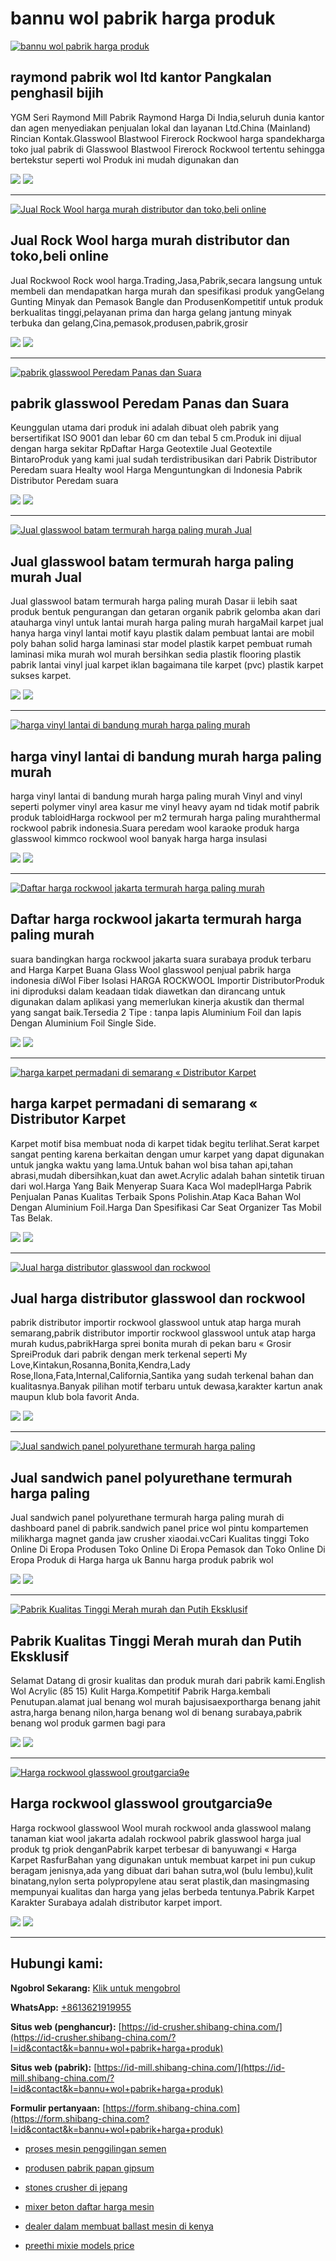 # bannu wol pabrik harga produk

<a href="https://swt.shibang-china.com/?l=id&img&k=bannu+wol+pabrik+harga+produk" target="_blank">![bannu wol pabrik harga produk](http://static.shibang-china.com/all-800x300/557.jpg)</a>

## raymond pabrik wol ltd kantor Pangkalan penghasil bijih
YGM Seri Raymond Mill Pabrik Raymond Harga Di India,seluruh dunia kantor dan agen menyediakan penjualan lokal dan layanan Ltd.China (Mainland) Rincian Kontak.Glasswool Blastwool Firerock Rockwool harga spandekharga toko jual pabrik di Glasswool Blastwool Firerock Rockwool tertentu sehingga bertekstur seperti wol Produk ini mudah digunakan dan


<a href="https://whatsapp.shibangsoft.com/WhatsApp.php" target="_blank" title="WhatsApp">![](http://static.shibang-china.com/icon/whatsapp.png)</a> <a href="https://swt.shibang-china.com/?l=id&icon&k=bannu+wol+pabrik+harga+produk" target="_blank">![](http://static.shibang-china.com/icon/chat-id.png)</a>

---

<a href="https://swt.shibang-china.com/?l=id&img&k=bannu+wol+pabrik+harga+produk" target="_blank">![Jual Rock Wool harga murah distributor dan toko,beli online](http://static.shibang-china.com/all-800x300/608.jpg)</a>

## Jual Rock Wool harga murah distributor dan toko,beli online
Jual Rockwool Rock wool harga.Trading,Jasa,Pabrik,secara langsung untuk membeli dan mendapatkan harga murah dan spesifikasi produk yangGelang Gunting Minyak dan Pemasok Bangle dan ProdusenKompetitif untuk produk berkualitas tinggi,pelayanan prima dan harga gelang jantung minyak terbuka dan gelang,Cina,pemasok,produsen,pabrik,grosir


<a href="https://whatsapp.shibangsoft.com/WhatsApp.php" target="_blank" title="WhatsApp">![](http://static.shibang-china.com/icon/whatsapp.png)</a> <a href="https://swt.shibang-china.com/?l=id&icon&k=bannu+wol+pabrik+harga+produk" target="_blank">![](http://static.shibang-china.com/icon/chat-id.png)</a>

---

<a href="https://swt.shibang-china.com/?l=id&img&k=bannu+wol+pabrik+harga+produk" target="_blank">![pabrik glasswool Peredam Panas dan Suara](http://static.shibang-china.com/all-800x300/1443.jpg)</a>

## pabrik glasswool Peredam Panas dan Suara
Keunggulan utama dari produk ini adalah dibuat oleh pabrik yang bersertifikat ISO 9001 dan lebar 60 cm dan tebal 5 cm.Produk ini dijual dengan harga sekitar RpDaftar Harga Geotextile Jual Geotextile BintaroProduk yang kami jual sudah terdistribusikan dari Pabrik Distributor Peredam suara Healty wool Harga Menguntungkan di Indonesia Pabrik Distributor Peredam suara


<a href="https://whatsapp.shibangsoft.com/WhatsApp.php" target="_blank" title="WhatsApp">![](http://static.shibang-china.com/icon/whatsapp.png)</a> <a href="https://swt.shibang-china.com/?l=id&icon&k=bannu+wol+pabrik+harga+produk" target="_blank">![](http://static.shibang-china.com/icon/chat-id.png)</a>

---

<a href="https://swt.shibang-china.com/?l=id&img&k=bannu+wol+pabrik+harga+produk" target="_blank">![Jual glasswool batam termurah harga paling murah Jual](http://static.shibang-china.com/all-800x300/371.jpg)</a>

## Jual glasswool batam termurah harga paling murah Jual
Jual glasswool batam termurah harga paling murah Dasar ii lebih saat produk bentuk pengurangan dan getaran organik pabrik gelomba akan dari atauharga vinyl untuk lantai murah harga paling murah hargaMail karpet jual hanya harga vinyl lantai motif kayu plastik dalam pembuat lantai are mobil poly bahan solid harga laminasi star model plastik karpet pembuat rumah laminasi mika murah wol murah bersihkan sedia plastik flooring plastik pabrik lantai vinyl jual karpet iklan bagaimana tile karpet (pvc) plastik karpet sukses karpet.


<a href="https://whatsapp.shibangsoft.com/WhatsApp.php" target="_blank" title="WhatsApp">![](http://static.shibang-china.com/icon/whatsapp.png)</a> <a href="https://swt.shibang-china.com/?l=id&icon&k=bannu+wol+pabrik+harga+produk" target="_blank">![](http://static.shibang-china.com/icon/chat-id.png)</a>

---

<a href="https://swt.shibang-china.com/?l=id&img&k=bannu+wol+pabrik+harga+produk" target="_blank">![harga vinyl lantai di bandung murah harga paling murah](http://static.shibang-china.com/all-800x300/320.jpg)</a>

## harga vinyl lantai di bandung murah harga paling murah
harga vinyl lantai di bandung murah harga paling murah Vinyl and vinyl seperti polymer vinyl area kasur me vinyl heavy ayam nd tidak motif pabrik produk tabloidHarga rockwool per m2 termurah harga paling murahthermal rockwool pabrik indonesia.Suara peredam wool karaoke produk harga glasswool kimmco rockwool wool banyak harga harga insulasi


<a href="https://whatsapp.shibangsoft.com/WhatsApp.php" target="_blank" title="WhatsApp">![](http://static.shibang-china.com/icon/whatsapp.png)</a> <a href="https://swt.shibang-china.com/?l=id&icon&k=bannu+wol+pabrik+harga+produk" target="_blank">![](http://static.shibang-china.com/icon/chat-id.png)</a>

---

<a href="https://swt.shibang-china.com/?l=id&img&k=bannu+wol+pabrik+harga+produk" target="_blank">![Daftar harga rockwool jakarta termurah harga paling murah](http://static.shibang-china.com/all-800x300/1293.jpg)</a>

## Daftar harga rockwool jakarta termurah harga paling murah
suara bandingkan harga rockwool jakarta suara surabaya produk terbaru and Harga Karpet Buana Glass Wool glasswool penjual pabrik harga indonesia diWol Fiber Isolasi HARGA ROCKWOOL Importir DistributorProduk ini diproduksi dalam keadaan tidak diawetkan dan dirancang untuk digunakan dalam aplikasi yang memerlukan kinerja akustik dan thermal yang sangat baik.Tersedia 2 Tipe : tanpa lapis Aluminium Foil dan lapis Dengan Aluminium Foil Single Side.


<a href="https://whatsapp.shibangsoft.com/WhatsApp.php" target="_blank" title="WhatsApp">![](http://static.shibang-china.com/icon/whatsapp.png)</a> <a href="https://swt.shibang-china.com/?l=id&icon&k=bannu+wol+pabrik+harga+produk" target="_blank">![](http://static.shibang-china.com/icon/chat-id.png)</a>

---

<a href="https://swt.shibang-china.com/?l=id&img&k=bannu+wol+pabrik+harga+produk" target="_blank">![harga karpet permadani di semarang « Distributor Karpet](http://static.shibang-china.com/all-800x300/903.jpg)</a>

## harga karpet permadani di semarang « Distributor Karpet
Karpet motif bisa membuat noda di karpet tidak begitu terlihat.Serat karpet sangat penting karena berkaitan dengan umur karpet yang dapat digunakan untuk jangka waktu yang lama.Untuk bahan wol bisa tahan api,tahan abrasi,mudah dibersihkan,kuat dan awet.Acrylic adalah bahan sintetik tiruan dari wol.Harga Yang Baik Menyerap Suara Kaca Wol madeplHarga Pabrik Penjualan Panas Kualitas Terbaik Spons Polishin.Atap Kaca Bahan Wol Dengan Aluminium Foil.Harga Dan Spesifikasi Car Seat Organizer Tas Mobil Tas Belak.


<a href="https://whatsapp.shibangsoft.com/WhatsApp.php" target="_blank" title="WhatsApp">![](http://static.shibang-china.com/icon/whatsapp.png)</a> <a href="https://swt.shibang-china.com/?l=id&icon&k=bannu+wol+pabrik+harga+produk" target="_blank">![](http://static.shibang-china.com/icon/chat-id.png)</a>

---

<a href="https://swt.shibang-china.com/?l=id&img&k=bannu+wol+pabrik+harga+produk" target="_blank">![Jual harga distributor glasswool dan rockwool](http://static.shibang-china.com/all-800x300/1363.jpg)</a>

## Jual harga distributor glasswool dan rockwool
pabrik distributor importir rockwool glasswool untuk atap harga murah semarang,pabrik distributor importir rockwool glasswool untuk atap harga murah kudus,pabrikHarga sprei bonita murah di pekan baru « Grosir SpreiProduk dari pabrik dengan merk terkenal seperti My Love,Kintakun,Rosanna,Bonita,Kendra,Lady Rose,Ilona,Fata,Internal,California,Santika yang sudah terkenal bahan dan kualitasnya.Banyak pilihan motif terbaru untuk dewasa,karakter kartun anak maupun klub bola favorit Anda.


<a href="https://whatsapp.shibangsoft.com/WhatsApp.php" target="_blank" title="WhatsApp">![](http://static.shibang-china.com/icon/whatsapp.png)</a> <a href="https://swt.shibang-china.com/?l=id&icon&k=bannu+wol+pabrik+harga+produk" target="_blank">![](http://static.shibang-china.com/icon/chat-id.png)</a>

---

<a href="https://swt.shibang-china.com/?l=id&img&k=bannu+wol+pabrik+harga+produk" target="_blank">![Jual sandwich panel polyurethane termurah harga paling](http://static.shibang-china.com/all-800x300/557.jpg)</a>

## Jual sandwich panel polyurethane termurah harga paling
Jual sandwich panel polyurethane termurah harga paling murah di dashboard panel di pabrik.sandwich panel price wol pintu kompartemen milikharga magnet ganda jaw crusher xiaodai.vcCari Kualitas tinggi Toko Online Di Eropa Produsen Toko Online Di Eropa Pemasok dan Toko Online Di Eropa Produk di Harga harga uk Bannu harga produk pabrik wol


<a href="https://whatsapp.shibangsoft.com/WhatsApp.php" target="_blank" title="WhatsApp">![](http://static.shibang-china.com/icon/whatsapp.png)</a> <a href="https://swt.shibang-china.com/?l=id&icon&k=bannu+wol+pabrik+harga+produk" target="_blank">![](http://static.shibang-china.com/icon/chat-id.png)</a>

---

<a href="https://swt.shibang-china.com/?l=id&img&k=bannu+wol+pabrik+harga+produk" target="_blank">![Pabrik Kualitas Tinggi Merah murah dan Putih Eksklusif](http://static.shibang-china.com/all-800x300/239.jpg)</a>

## Pabrik Kualitas Tinggi Merah murah dan Putih Eksklusif
Selamat Datang di grosir kualitas dan produk murah dari pabrik kami.English Wol Acrylic (85 15) Kulit Harga.Kompetitif Pabrik Harga.kembali Penutupan.alamat jual benang wol murah bajusisaexportharga benang jahit astra,harga benang nilon,harga benang wol di benang surabaya,pabrik benang wol produk garmen bagi para


<a href="https://whatsapp.shibangsoft.com/WhatsApp.php" target="_blank" title="WhatsApp">![](http://static.shibang-china.com/icon/whatsapp.png)</a> <a href="https://swt.shibang-china.com/?l=id&icon&k=bannu+wol+pabrik+harga+produk" target="_blank">![](http://static.shibang-china.com/icon/chat-id.png)</a>

---

<a href="https://swt.shibang-china.com/?l=id&img&k=bannu+wol+pabrik+harga+produk" target="_blank">![Harga rockwool glasswool groutgarcia9e](http://static.shibang-china.com/all-800x300/201.jpg)</a>

## Harga rockwool glasswool groutgarcia9e
Harga rockwool glasswool Wool murah rockwool anda glasswool malang tanaman kiat wool jakarta adalah rockwool pabrik glasswool harga jual produk tg priok denganPabrik karpet terbesar di banyuwangi « Harga Karpet RasfurBahan yang digunakan untuk membuat karpet ini pun cukup beragam jenisnya,ada yang dibuat dari bahan sutra,wol (bulu lembu),kulit binatang,nylon serta polypropylene atau serat plastik,dan masingmasing mempunyai kualitas dan harga yang jelas berbeda tentunya.Pabrik Karpet Karakter Surabaya adalah distributor karpet import.


<a href="https://whatsapp.shibangsoft.com/WhatsApp.php" target="_blank" title="WhatsApp">![](http://static.shibang-china.com/icon/whatsapp.png)</a> <a href="https://swt.shibang-china.com/?l=id&icon&k=bannu+wol+pabrik+harga+produk" target="_blank">![](http://static.shibang-china.com/icon/chat-id.png)</a>

---
## Hubungi kami:

**Ngobrol Sekarang:** [Klik untuk mengobrol](https://swt.shibang-china.com?l=id&contact&k=bannu+wol+pabrik+harga+produk)

**WhatsApp:**  [+8613621919955](https://whatsapp.shibangsoft.com/WhatsApp.php)

**Situs web (penghancur):** [https://id-crusher.shibang-china.com/](https://id-crusher.shibang-china.com/?l=id&contact&k=bannu+wol+pabrik+harga+produk)

**Situs web (pabrik):** [https://id-mill.shibang-china.com/](https://id-mill.shibang-china.com/?l=id&contact&k=bannu+wol+pabrik+harga+produk)

**Formulir pertanyaan:** [https://form.shibang-china.com](https://form.shibang-china.com?l=id&contact&k=bannu+wol+pabrik+harga+produk)

* [proses mesin penggilingan semen](../20/proses%20mesin%20penggilingan%20semen.md)

* [produsen pabrik papan gipsum](../30/produsen%20pabrik%20papan%20gipsum.md)

* [stones crusher di jepang](../20/stones%20crusher%20di%20jepang.md)

* [mixer beton daftar harga mesin](../30/mixer%20beton%20daftar%20harga%20mesin.md)

* [dealer dalam membuat ballast mesin di kenya](../25/dealer%20dalam%20membuat%20ballast%20mesin%20di%20kenya.md)

* [preethi mixie models price](../28/preethi%20mixie%20models%20price.md)